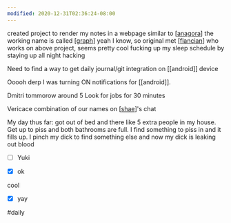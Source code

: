 ```yaml
---
modified: 2020-12-31T02:36:24-08:00
---
```


created project to render my notes in a webpage similar to [[anagora]] the working name is called [[graph]] yeah I know, so original
met [[flancian]] who works on above project, seems pretty cool
fucking up my sleep schedule by staying up all night hacking

Need to find a way to get daily journal/git integration on [[android]] device

Ooooh derp I was turning ON notifications for [[android]]. 


Dmitri tommorow around 5
Look for jobs for 30 minutes


Vericace combination of our names on [[shae]]'s chat


My day thus far: got out of bed and there like 5 extra people in my house. Get up to piss and both bathrooms are full. I find something to piss in and it fills up. I pinch my dick to find something else and now my dick is leaking out blood

- [ ] Yuki

- [x] ok


cool

- [x] yay

#daily

[//begin]: # "Autogenerated link references for markdown compatibility"
[anagora]: anagora "anagora"
[graph]: graph "graph"
[flancian]: flancian "Flancian"
[shae]: shae "Shae"
[//end]: # "Autogenerated link references"
